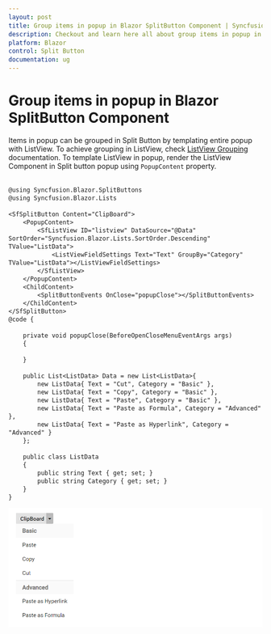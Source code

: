 ```yaml
---
layout: post
title: Group items in popup in Blazor SplitButton Component | Syncfusion
description: Checkout and learn here all about group items in popup in Syncfusion Blazor SplitButton component and more.
platform: Blazor
control: Split Button
documentation: ug
---
```


# Group items in popup in Blazor SplitButton Component

Items in popup can be grouped in Split Button by templating entire popup with ListView. To achieve grouping in ListView, check [ListView Grouping](../../listview/grouping#grouping) documentation. To template ListView in popup, render the ListView Component in Split button popup using `PopupContent` property.

```cshtml

@using Syncfusion.Blazor.SplitButtons
@using Syncfusion.Blazor.Lists

<SfSplitButton Content="ClipBoard">
    <PopupContent>
        <SfListView ID="listview" DataSource="@Data" SortOrder="Syncfusion.Blazor.Lists.SortOrder.Descending" TValue="ListData">
            <ListViewFieldSettings Text="Text" GroupBy="Category" TValue="ListData"></ListViewFieldSettings>
        </SfListView>
    </PopupContent>
    <ChildContent>
        <SplitButtonEvents OnClose="popupClose"></SplitButtonEvents>
    </ChildContent>
</SfSplitButton>
@code {

    private void popupClose(BeforeOpenCloseMenuEventArgs args)
    {

    }

    public List<ListData> Data = new List<ListData>{
        new ListData{ Text = "Cut", Category = "Basic" },
        new ListData{ Text = "Copy", Category = "Basic" },
        new ListData{ Text = "Paste", Category = "Basic" },
        new ListData{ Text = "Paste as Formula", Category = "Advanced" },
        new ListData{ Text = "Paste as Hyperlink", Category = "Advanced" }
    };

    public class ListData
    {
        public string Text { get; set; }
        public string Category { get; set; }
    }
}

```

![Grouping in Blazor SplitButton](./../images/blazor-splitbutton-grouping.png)